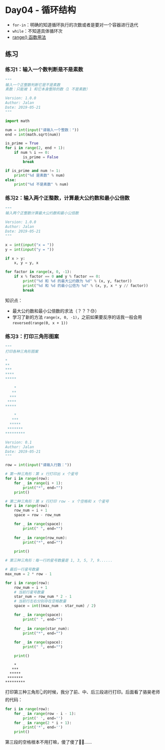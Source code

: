 # Day04 - 循环结构

- `for-in`：明确的知道循环执行的次数或者是要对一个容器进行迭代
- `while`：不知道具体循环次
- [range() 函数用法](https://www.runoob.com/python/python-func-range.html)

## 练习

### 练习1：输入一个数判断是不是素数

```python
"""
输入一个正整数判断它是不是素数
素数：只能被 1 和它本身整除的数（1 不是素数）

Version: 1.0.0
Author: Jalan
Date: 2019-05-21
"""

import math

num = int(input("请输入一个整数："))
end = int(math.sqrt(num))

is_prime = True
for i in range(2, end + 1):
    if num % i == 0:
        is_prime = False
        break

if is_prime and num != 1:
    print("%d 是素数" % num)
else:
    print("%d 不是素数" % num)
```

### 练习2：输入两个正整数，计算最大公约数和最小公倍数

```python
"""
输入两个正整数计算最大公约数和最小公倍数

Version: 1.0.0
Author: Jalan
Date: 2019-05-21
"""

x = int(input("x = "))
y = int(input("y = "))

if x > y:
    x, y = y, x

for factor in range(x, 0, -1):
    if x % factor == 0 and y % factor == 0:
        print("%d 和 %d 的最大公约数为 %d" % (x, y, factor))
        print("%d 和 %d 的最小公倍为 %d" % (x, y, x * y // factor))
        break
```

知识点：

- 最大公约数和最小公倍数的求法（？？？😓）
- 学习了新的方法 `range(x, 0, -1)`，之前如果要反序的话我一般会用 `reversed(range(0, x + 1))`

### 练习3：打印三角形图案

```python
"""
打印各种三角形图案

*
**
***
****
*****

    *
   **
  ***
 ****
*****

    *
   ***
  *****
 *******
*********

Version: 0.1
Author: Jalan
Date: 2019-05-21
"""

row = int(input("请输入行数："))

# 第一种三角形：第 x 行打印出 x 个星号
for i in range(row):
    for _ in range(i + 1):
        print("*", end="")
    print()

# 第二种三角形：第 x 行打印 row - x 个空格和 x 个星号
for i in range(row):
    row_num = i + 1
    space = row - row_num

    for _ in range(space):
        print(" ", end="")
    
    for _ in range(row_num):
        print("*", end="")
    
    print()

# 第三种三角形：每一行的星号数量是 1, 3, 5, 7, 9......

# 最后一行星号数量
max_num = 2 * row - 1

for i in range(row):
    row_num = i + 1
    # 当前行星号数量
    star_num = row_num * 2 - 1
    # 当前行左右分别存在空格数量
    space = int((max_num - star_num) / 2)

    for _ in range(space):
        print(" ", end="")
    
    for _ in range(star_num):
        print("*", end="")
    
    for _ in range(space):
        print(" ", end="")

    print()
```

```
    *
   ***
  *****
 *******
*********
```

打印第三种三角形👆的时候，我分了前、中、后三段进行打印。后面看了骆昊老师的代码：

```python
for i in range(row):
    for _ in range(row - i - 1):
        print(' ', end='')
    for _ in range(2 * i + 1):
        print('*', end='')
    print()
```

第三段的空格根本不用打嘛，傻了傻了🤦‍♂……
